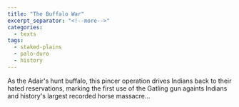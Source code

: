 ```yaml
---
title: "The Buffalo War"
excerpt_separator: "<!--more-->"
categories:
  - texts
tags:
  - staked-plains
  - palo-duro
  - history
---
```

As the Adair's hunt buffalo, this pincer operation drives Indians back to their hated reservations, marking the first use of the Gatling gun againts Indians and history's largest recorded horse massacre...
